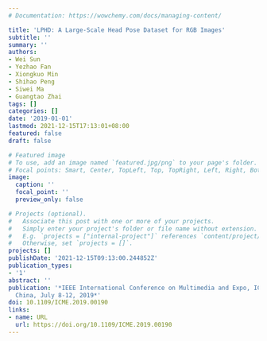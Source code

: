 ```yaml
---
# Documentation: https://wowchemy.com/docs/managing-content/

title: 'LPHD: A Large-Scale Head Pose Dataset for RGB Images'
subtitle: ''
summary: ''
authors:
- Wei Sun
- Yezhao Fan
- Xiongkuo Min
- Shihao Peng
- Siwei Ma
- Guangtao Zhai
tags: []
categories: []
date: '2019-01-01'
lastmod: 2021-12-15T17:13:01+08:00
featured: false
draft: false

# Featured image
# To use, add an image named `featured.jpg/png` to your page's folder.
# Focal points: Smart, Center, TopLeft, Top, TopRight, Left, Right, BottomLeft, Bottom, BottomRight.
image:
  caption: ''
  focal_point: ''
  preview_only: false

# Projects (optional).
#   Associate this post with one or more of your projects.
#   Simply enter your project's folder or file name without extension.
#   E.g. `projects = ["internal-project"]` references `content/project/deep-learning/index.md`.
#   Otherwise, set `projects = []`.
projects: []
publishDate: '2021-12-15T09:13:00.244852Z'
publication_types:
- '1'
abstract: ''
publication: '*IEEE International Conference on Multimedia and Expo, ICME 2019, Shanghai,
  China, July 8-12, 2019*'
doi: 10.1109/ICME.2019.00190
links:
- name: URL
  url: https://doi.org/10.1109/ICME.2019.00190
---
```

